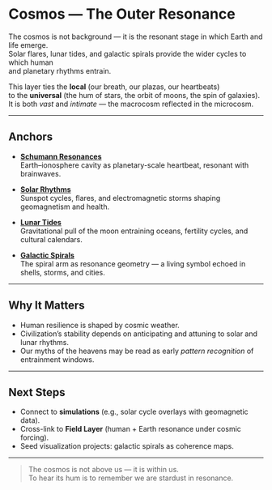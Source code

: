 # Cosmos — The Outer Resonance

The cosmos is not background — it is the resonant stage in which Earth and life emerge.  
Solar flares, lunar tides, and galactic spirals provide the wider cycles to which human  
and planetary rhythms entrain.

This layer ties the **local** (our breath, our plazas, our heartbeats)  
to the **universal** (the hum of stars, the orbit of moons, the spin of galaxies).  
It is both *vast* and *intimate* — the macrocosm reflected in the microcosm.

---

## Anchors

- **[Schumann Resonances](schumann.md)**  
  Earth–ionosphere cavity as planetary-scale heartbeat, resonant with brainwaves.  

- **[Solar Rhythms](solar.md)**  
  Sunspot cycles, flares, and electromagnetic storms shaping geomagnetism and health.  

- **[Lunar Tides](lunar.md)**  
  Gravitational pull of the moon entraining oceans, fertility cycles, and cultural calendars.  

- **[Galactic Spirals](galactic.md)**  
  The spiral arm as resonance geometry — a living symbol echoed in shells, storms, and cities.  

---

## Why It Matters

- Human resilience is shaped by cosmic weather.  
- Civilization’s stability depends on anticipating and attuning to solar and lunar rhythms.  
- Our myths of the heavens may be read as early *pattern recognition* of entrainment windows.  

---

## Next Steps

- Connect to **simulations** (e.g., solar cycle overlays with geomagnetic data).  
- Cross-link to **Field Layer** (human + Earth resonance under cosmic forcing).  
- Seed visualization projects: galactic spirals as coherence maps.  

---

> The cosmos is not above us — it is within us.  
> To hear its hum is to remember we are stardust in resonance.
